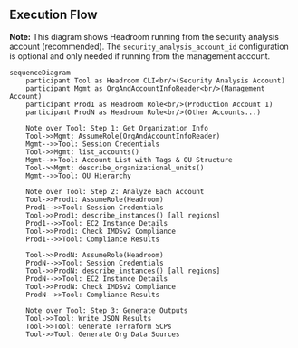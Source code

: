 ## Execution Flow

**Note:** This diagram shows Headroom running from the security analysis account (recommended). The `security_analysis_account_id` configuration is optional and only needed if running from the management account.

```mermaid
sequenceDiagram
    participant Tool as Headroom CLI<br/>(Security Analysis Account)
    participant Mgmt as OrgAndAccountInfoReader<br/>(Management Account)
    participant Prod1 as Headroom Role<br/>(Production Account 1)
    participant ProdN as Headroom Role<br/>(Other Accounts...)

    Note over Tool: Step 1: Get Organization Info
    Tool->>Mgmt: AssumeRole(OrgAndAccountInfoReader)
    Mgmt-->>Tool: Session Credentials
    Tool->>Mgmt: list_accounts()
    Mgmt-->>Tool: Account List with Tags & OU Structure
    Tool->>Mgmt: describe_organizational_units()
    Mgmt-->>Tool: OU Hierarchy

    Note over Tool: Step 2: Analyze Each Account
    Tool->>Prod1: AssumeRole(Headroom)
    Prod1-->>Tool: Session Credentials
    Tool->>Prod1: describe_instances() [all regions]
    Prod1-->>Tool: EC2 Instance Details
    Tool->>Prod1: Check IMDSv2 Compliance
    Prod1-->>Tool: Compliance Results

    Tool->>ProdN: AssumeRole(Headroom)
    ProdN-->>Tool: Session Credentials
    Tool->>ProdN: describe_instances() [all regions]
    ProdN-->>Tool: EC2 Instance Details
    Tool->>ProdN: Check IMDSv2 Compliance
    ProdN-->>Tool: Compliance Results

    Note over Tool: Step 3: Generate Outputs
    Tool->>Tool: Write JSON Results
    Tool->>Tool: Generate Terraform SCPs
    Tool->>Tool: Generate Org Data Sources
```
